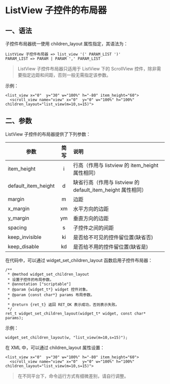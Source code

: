# ListView 子控件的布局器

## 一、语法

子控件布局器统一使用 children_layout 属性指定，其语法为：

```
ListView 子控件布局器 => list_view '(' PARAM_LIST ')'
PARAM_LIST => PARAM | PARAM ',' PARAM_LIST
```

> ListView 子控件布局器只适用于 ListView 下的 ScrollView 控件，除非需要指定边距和间距，否则一般无需指定该参数。

示例：

```
<list_view x="0"  y="30" w="100%" h="-80" item_height="60">
  <scroll_view name="view" x="0"  y="0" w="100%" h="100%" children_layout="list_view(m=10,s=15)">
```

## 二、参数

ListView 子控件的布局器提供了下列参数：

| 参数                  | 简写   |  说明                                                       |
|-----------------------|:------:|:---------------------------------------------------------  |
| item\_height          |  i     | 行高（作用与 listview 的 item\_height 属性相同）             |
| default\_item\_height |  d     | 缺省行高（作用与 listview 的 default\_item\_height 属性相同） |
| margin                |  m     | 边距                                                        |
| x\_margin             |  xm    | 水平方向的边距                                               |
| y\_margin             |  ym    | 垂直方向的边距                                               |
| spacing               |  s     | 子控件之间的间距                                             |
| keep_invisible | ki   | 是否给不可见的控件留位置(缺省否)|
| keep_disable | kd   | 是否给不用的控件留位置(缺省是)|

在代码中，可以通过 widget\_set\_children\_layout 函数启用子控件布局器：

```
/**
 * @method widget_set_children_layout
 * 设置子控件的布局参数。
 * @annotation ["scriptable"]
 * @param {widget_t*} widget 控件对象。
 * @param {const char*} params 布局参数。
 *
 * @return {ret_t} 返回 RET_OK 表示成功，否则表示失败。
 */
ret_t widget_set_children_layout(widget_t* widget, const char* params);
```

示例：

```
widget_set_children_layout(w, "list_view(m=10,s=15)");
```

在 XML 中，可以通过 children\_layout 属性设置：

```
<list_view x="0"  y="30" w="100%" h="-80" item_height="60">
  <scroll_view name="view" x="0"  y="0" w="100%" h="100%" children_layout="list_view(m=10,s=15)">
```

> 在不同平台下，命令运行方式有细微差别，请自行调整。
